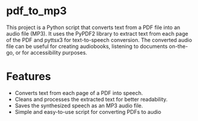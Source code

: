 # pdf_to_mp3
This project is a Python script that converts text from a PDF file into an audio file (MP3). It uses the PyPDF2 library to extract text from each page of the PDF and pyttsx3 for text-to-speech conversion. The converted audio file can be useful for creating audiobooks, listening to documents on-the-go, or for accessibility purposes.

# Features
- Converts text from each page of a PDF into speech.
- Cleans and processes the extracted text for better readability.
- Saves the synthesized speech as an MP3 audio file.
- Simple and easy-to-use script for converting PDFs to audio
